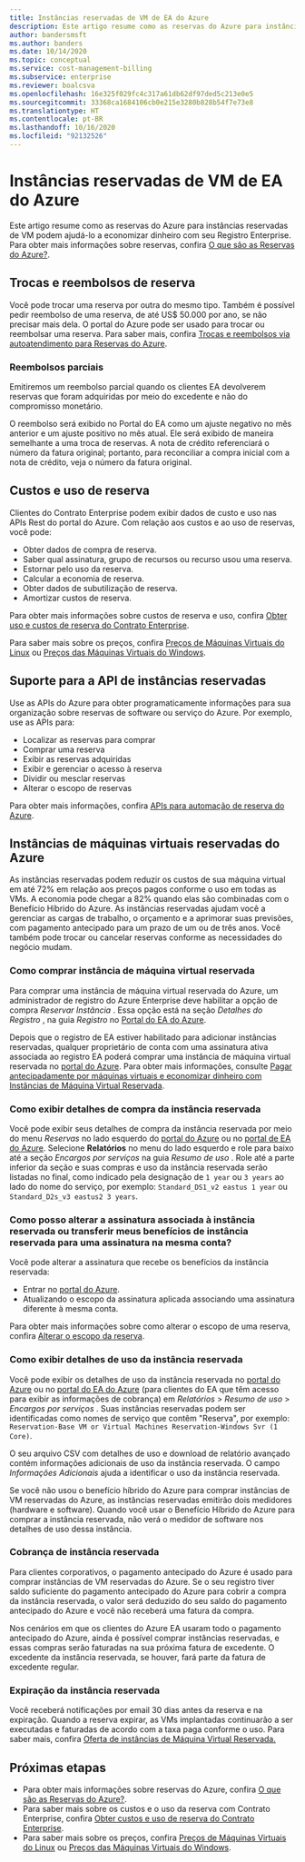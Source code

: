 ```yaml
---
title: Instâncias reservadas de VM de EA do Azure
description: Este artigo resume como as reservas do Azure para instâncias reservadas de VM podem ajudá-lo a economizar dinheiro com seu Registro Enterprise.
author: bandersmsft
ms.author: banders
ms.date: 10/14/2020
ms.topic: conceptual
ms.service: cost-management-billing
ms.subservice: enterprise
ms.reviewer: boalcsva
ms.openlocfilehash: 16e325f029fc4c317a61db62df97ded5c213e0e5
ms.sourcegitcommit: 33368ca1684106cb0e215e3280b828b54f7e73e8
ms.translationtype: HT
ms.contentlocale: pt-BR
ms.lasthandoff: 10/16/2020
ms.locfileid: "92132526"
---
```

# <a name="azure-ea-vm-reserved-instances"></a>Instâncias reservadas de VM de EA do Azure

Este artigo resume como as reservas do Azure para instâncias reservadas de VM podem ajudá-lo a economizar dinheiro com seu Registro Enterprise. Para obter mais informações sobre reservas, confira [O que são as Reservas do Azure?](../reservations/save-compute-costs-reservations.md).

## <a name="reservation-exchanges-and-refunds"></a>Trocas e reembolsos de reserva

Você pode trocar uma reserva por outra do mesmo tipo. Também é possível pedir reembolso de uma reserva, de até US$ 50.000 por ano, se não precisar mais dela. O portal do Azure pode ser usado para trocar ou reembolsar uma reserva. Para saber mais, confira [Trocas e reembolsos via autoatendimento para Reservas do Azure](../reservations/exchange-and-refund-azure-reservations.md).

### <a name="partial-refunds"></a>Reembolsos parciais

Emitiremos um reembolso parcial quando os clientes EA devolverem reservas que foram adquiridas por meio do excedente e não do compromisso monetário.

O reembolso será exibido no Portal do EA como um ajuste negativo no mês anterior e um ajuste positivo no mês atual. Ele será exibido de maneira semelhante a uma troca de reservas. A nota de crédito referenciará o número da fatura original; portanto, para reconciliar a compra inicial com a nota de crédito, veja o número da fatura original.

## <a name="reservation-costs-and-usage"></a>Custos e uso de reserva

Clientes do Contrato Enterprise podem exibir dados de custo e uso nas APIs Rest do portal do Azure. Com relação aos custos e ao uso de reservas, você pode:

- Obter dados de compra de reserva.
- Saber qual assinatura, grupo de recursos ou recurso usou uma reserva.
- Estornar pelo uso da reserva.
- Calcular a economia de reserva.
- Obter dados de subutilização de reserva.
- Amortizar custos de reserva.

Para obter mais informações sobre custos de reserva e uso, confira [Obter uso e custos de reserva do Contrato Enterprise](../reservations/understand-reserved-instance-usage-ea.md).

Para saber mais sobre os preços, confira [Preços de Máquinas Virtuais do Linux](https://azure.microsoft.com/pricing/details/virtual-machines/linux/) ou [Preços das Máquinas Virtuais do Windows](https://azure.microsoft.com/pricing/details/virtual-machines/windows/).

## <a name="reserved-instances-api-support"></a>Suporte para a API de instâncias reservadas

Use as APIs do Azure para obter programaticamente informações para sua organização sobre reservas de software ou serviço do Azure. Por exemplo, use as APIs para:

- Localizar as reservas para comprar
- Comprar uma reserva
- Exibir as reservas adquiridas
- Exibir e gerenciar o acesso à reserva
- Dividir ou mesclar reservas
- Alterar o escopo de reservas

Para obter mais informações, confira [APIs para automação de reserva do Azure](../reservations/reservation-apis.md).

## <a name="azure-reserved-virtual-machine-instances"></a>Instâncias de máquinas virtuais reservadas do Azure

As instâncias reservadas podem reduzir os custos de sua máquina virtual em até 72% em relação aos preços pagos conforme o uso em todas as VMs. A economia pode chegar a 82% quando elas são combinadas com o Benefício Híbrido do Azure. As instâncias reservadas ajudam você a gerenciar as cargas de trabalho, o orçamento e a aprimorar suas previsões, com pagamento antecipado para um prazo de um ou de três anos. Você também pode trocar ou cancelar reservas conforme as necessidades do negócio mudam.

### <a name="how-to-buy-reserved-virtual-machine-instances"></a>Como comprar instância de máquina virtual reservada

Para comprar uma instância de máquina virtual reservada do Azure, um administrador de registro do Azure Enterprise deve habilitar a opção de compra _Reservar Instância_ . Essa opção está na seção _Detalhes do Registro_ , na guia _Registro_ no [Portal do EA do Azure](https://ea.azure.com/).

Depois que o registro de EA estiver habilitado para adicionar instâncias reservadas, qualquer proprietário de conta com uma assinatura ativa associada ao registro EA poderá comprar uma instância de máquina virtual reservada no [portal do Azure](https://aka.ms/reservations). Para obter mais informações, consulte [Pagar antecipadamente por máquinas virtuais e economizar dinheiro com Instâncias de Máquina Virtual Reservada](../../virtual-machines/windows/prepay-reserved-vm-instances.md).

### <a name="how-to-view-reserved-instance-purchase-details"></a>Como exibir detalhes de compra da instância reservada

Você pode exibir seus detalhes de compra da instância reservada por meio do menu _Reservas_ no lado esquerdo do [portal do Azure](https://aka.ms/reservations) ou no [portal de EA do Azure](https://ea.azure.com/). Selecione **Relatórios** no menu do lado esquerdo e role para baixo até a seção _Encargos por serviços_ na guia _Resumo de uso_ . Role até a parte inferior da seção e suas compras e uso da instância reservada serão listadas no final, como indicado pela designação de `1 year` ou `3 years` ao lado do nome do serviço, por exemplo: `Standard_DS1_v2 eastus 1 year` ou `Standard_D2s_v3 eastus2 3 years`.

### <a name="how-can-i-change-the-subscription-associated-with-reserved-instance-or-transfer-my-reserved-instance-benefits-to-a-subscription-under-the-same-account"></a>Como posso alterar a assinatura associada à instância reservada ou transferir meus benefícios de instância reservada para uma assinatura na mesma conta?

Você pode alterar a assinatura que recebe os benefícios da instância reservada:

- Entrar no [portal do Azure](https://aka.ms/reservations).
- Atualizando o escopo da assinatura aplicada associando uma assinatura diferente à mesma conta.

Para obter mais informações sobre como alterar o escopo de uma reserva, confira [Alterar o escopo da reserva](../reservations/manage-reserved-vm-instance.md#change-the-reservation-scope).

### <a name="how-to-view-reserved-instance-usage-details"></a>Como exibir detalhes de uso da instância reservada

Você pode exibir os detalhes de uso da instância reservada no [portal do Azure](https://aka.ms/reservations) ou no [portal do EA do Azure](https://ea.azure.com/) (para clientes do EA que têm acesso para exibir as informações de cobrança) em _Relatórios_ > _Resumo de uso_ > _Encargos por serviços_ . Suas instâncias reservadas podem ser identificadas como nomes de serviço que contêm "Reserva", por exemplo: `Reservation-Base VM or Virtual Machines Reservation-Windows Svr (1 Core)`.

O seu arquivo CSV com detalhes de uso e download de relatório avançado contém informações adicionais de uso da instância reservada. O campo _Informações Adicionais_ ajuda a identificar o uso da instância reservada.

Se você não usou o benefício híbrido do Azure para comprar instâncias de VM reservadas do Azure, as instâncias reservadas emitirão dois medidores (hardware e software). Quando você usar o Benefício Híbrido do Azure para comprar a instância reservada, não verá o medidor de software nos detalhes de uso dessa instância.

### <a name="reserved-instance-billing"></a>Cobrança de instância reservada

Para clientes corporativos, o pagamento antecipado do Azure é usado para comprar instâncias de VM reservadas do Azure. Se o seu registro tiver saldo suficiente do pagamento antecipado do Azure para cobrir a compra da instância reservada, o valor será deduzido do seu saldo do pagamento antecipado do Azure e você não receberá uma fatura da compra.

Nos cenários em que os clientes do Azure EA usaram todo o pagamento antecipado do Azure, ainda é possível comprar instâncias reservadas, e essas compras serão faturadas na sua próxima fatura de excedente. O excedente da instância reservada, se houver, fará parte da fatura de excedente regular.

### <a name="reserved-instance-expiration"></a>Expiração da instância reservada

Você receberá notificações por email 30 dias antes da reserva e na expiração. Quando a reserva expirar, as VMs implantadas continuarão a ser executadas e faturadas de acordo com a taxa paga conforme o uso. Para saber mais, confira [Oferta de instâncias de Máquina Virtual Reservada.](https://azure.microsoft.com/pricing/reserved-vm-instances/)

## <a name="next-steps"></a>Próximas etapas

- Para obter mais informações sobre reservas do Azure, confira [O que são as Reservas do Azure?](../reservations/save-compute-costs-reservations.md).
- Para saber mais sobre os custos e o uso da reserva com Contrato Enterprise, confira [Obter custos e uso de reserva do Contrato Enterprise](../reservations/understand-reserved-instance-usage-ea.md).
- Para saber mais sobre os preços, confira [Preços de Máquinas Virtuais do Linux](https://azure.microsoft.com/pricing/details/virtual-machines/linux/) ou [Preços das Máquinas Virtuais do Windows](https://azure.microsoft.com/pricing/details/virtual-machines/windows/).